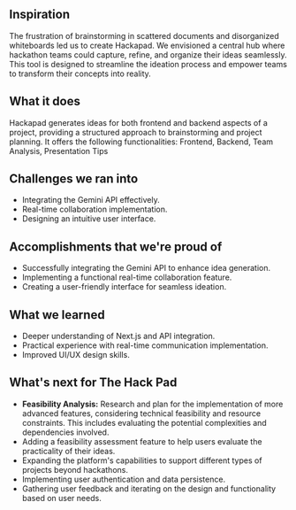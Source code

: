 ## Inspiration

The frustration of brainstorming in scattered documents and disorganized whiteboards led us to create Hackapad. We envisioned a central hub where hackathon teams could capture, refine, and organize their ideas seamlessly.  This tool is designed to streamline the ideation process and empower teams to transform their concepts into reality.

## What it does

Hackapad generates ideas for both frontend and backend aspects of a project, providing a structured approach to brainstorming and project planning. It offers the following functionalities: Frontend, Backend, Team Analysis, Presentation Tips

## Challenges we ran into

* Integrating the Gemini API effectively.
* Real-time collaboration implementation.
* Designing an intuitive user interface.


## Accomplishments that we're proud of

* Successfully integrating the Gemini API to enhance idea generation.
* Implementing a functional real-time collaboration feature.
* Creating a user-friendly interface for seamless ideation.


## What we learned

* Deeper understanding of Next.js and API integration.
* Practical experience with real-time communication implementation.
* Improved UI/UX design skills.


## What's next for The Hack Pad

* **Feasibility Analysis:** Research and plan for the implementation of more advanced features, considering technical feasibility and resource constraints. This includes evaluating the potential complexities and dependencies involved.
* Adding a feasibility assessment feature to help users evaluate the practicality of their ideas.
* Expanding the platform's capabilities to support different types of projects beyond hackathons.
* Implementing user authentication and data persistence.
* Gathering user feedback and iterating on the design and functionality based on user needs.

